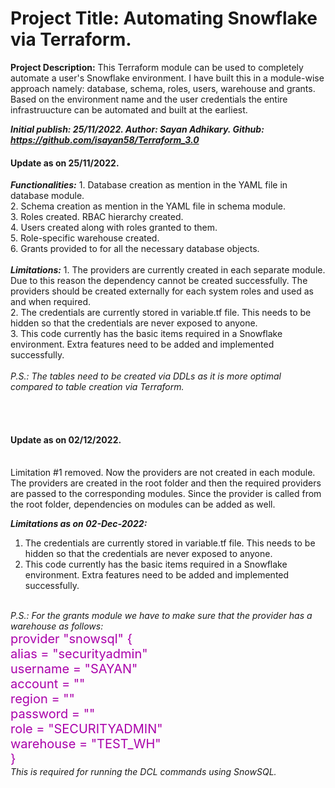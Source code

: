 <h1>Project Title: Automating Snowflake via Terraform.</h1>

<b>Project Description:</b> This Terraform module can be used to completely automate a user's Snowflake environment. I have built this in a module-wise approach namely: database, schema, roles, users, warehouse and grants. Based on the environment name and the user credentials the entire infrastruucture can be automated and built at the earliest.

<b><i>Initial publish: 25/11/2022.
Author: Sayan Adhikary.
Github: https://github.com/isayan58/Terraform_3.0</i></b>

<h4>Update as on 25/11/2022.</h4>
<b><i>Functionalities:</i></b>
1. Database creation as mention in the YAML file in database module.<br/>
2. Schema creation as mention in the YAML file in schema module.<br/>
3. Roles created. RBAC hierarchy created.<br/>
4. Users created along with roles granted to them.<br/>
5. Role-specific warehouse created.<br/>
6. Grants provided to for all the necessary database objects.<br/>
<br/>
<b><i>Limitations:</i></b>
1. The providers are currently created in each separate module. Due to this reason the dependency cannot be created successfully. The providers should be created externally for each system roles and used as and when required.<br/>
2. The credentials are currently stored in variable.tf file. This needs to be hidden so that the credentials are never exposed to anyone.<br/>
3. This code currently has the basic items required in a Snowflake environment. Extra features need to be added and implemented successfully.<br/>
<br/><i>
P.S.: The tables need to be created via DDLs as it is more optimal compared to table creation via Terraform.</i>

<br/><br/>
<h4>Update as on 02/12/2022.</h4><br/>
Limitation #1 removed. Now the providers are not created in each module. The providers are created in the root folder and then the required providers are passed to the corresponding modules.
Since the provider is called from the root folder, dependencies on modules can be added as well.

<b><i>Limitations as on 02-Dec-2022:</i></b>
1. The credentials are currently stored in variable.tf file. This needs to be hidden so that the credentials are never exposed to anyone.<br/>
2. This code currently has the basic items required in a Snowflake environment. Extra features need to be added and implemented successfully.<br/>
<br/>
<i>P.S.: For the grants module we have to make sure that the provider has a warehouse as follows:</i>
    <div style = "color:#AA00AA; font-size:20px;">provider "snowsql" {<br/>
    alias = "securityadmin"<br/>
    username  = "SAYAN"<br/>
    account   = "<account locator>"<br/>
    region    = "<region>"<br/>
    password  = "<password>"<br/>
    role      = "SECURITYADMIN"<br/>
    warehouse = "TEST_WH"<br/>
    }</div>
<i>This is required for running the DCL commands using SnowSQL.</i>
